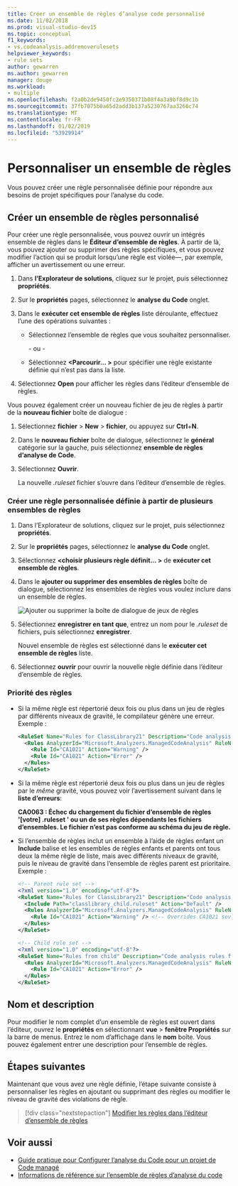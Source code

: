 ```yaml
---
title: Créer un ensemble de règles d’analyse code personnalisé
ms.date: 11/02/2018
ms.prod: visual-studio-dev15
ms.topic: conceptual
f1_keywords:
- vs.codeanalysis.addremoverulesets
helpviewer_keywords:
- rule sets
author: gewarren
ms.author: gewarren
manager: douge
ms.workload:
- multiple
ms.openlocfilehash: f2a0b2de9450fc2e9350371b08f4a3a9bf8d9c1b
ms.sourcegitcommit: 37fb7075b0a65d2add3b137a5230767aa3266c74
ms.translationtype: MT
ms.contentlocale: fr-FR
ms.lasthandoff: 01/02/2019
ms.locfileid: "53929914"
---
```

# <a name="customize-a-rule-set"></a>Personnaliser un ensemble de règles

Vous pouvez créer une règle personnalisée définie pour répondre aux besoins de projet spécifiques pour l’analyse du code.

## <a name="create-a-custom-rule-set"></a>Créer un ensemble de règles personnalisé

Pour créer une règle personnalisée, vous pouvez ouvrir un intégrés ensemble de règles dans le **Éditeur d’ensemble de règles**. À partir de là, vous pouvez ajouter ou supprimer des règles spécifiques, et vous pouvez modifier l’action qui se produit lorsqu’une règle est violée&mdash;, par exemple, afficher un avertissement ou une erreur.

1. Dans **l’Explorateur de solutions**, cliquez sur le projet, puis sélectionnez **propriétés**.

2. Sur le **propriétés** pages, sélectionnez le **analyse du Code** onglet.

3. Dans le **exécuter cet ensemble de règles** liste déroulante, effectuez l’une des opérations suivantes :

   - Sélectionnez l’ensemble de règles que vous souhaitez personnaliser.

     \- ou -

   - Sélectionnez  **\<Parcourir... >** pour spécifier une règle existante définie qui n’est pas dans la liste.

4. Sélectionnez **Open** pour afficher les règles dans l’éditeur d’ensemble de règles.

Vous pouvez également créer un nouveau fichier de jeu de règles à partir de la **nouveau fichier** boîte de dialogue :

1. Sélectionnez **fichier** > **New** > **fichier**, ou appuyez sur **Ctrl**+**N**.

2. Dans le **nouveau fichier** boîte de dialogue, sélectionnez le **général** catégorie sur la gauche, puis sélectionnez **ensemble de règles d’analyse de Code**.

3. Sélectionnez **Ouvrir**.

   La nouvelle *.ruleset* fichier s’ouvre dans l’éditeur d’ensemble de règles.

### <a name="create-a-custom-rule-set-from-multiple-rule-sets"></a>Créer une règle personnalisée définie à partir de plusieurs ensembles de règles

1. Dans l’Explorateur de solutions, cliquez sur le projet, puis sélectionnez **propriétés**.

2. Sur le **propriétés** pages, sélectionnez le **analyse du Code** onglet.

3. Sélectionnez  **\<choisir plusieurs règle définit... >** de **exécuter cet ensemble de règles**.

4. Dans le **ajouter ou supprimer des ensembles de règles** boîte de dialogue, sélectionnez les ensembles de règles vous voulez inclure dans un ensemble de règles.

   ![Ajouter ou supprimer la boîte de dialogue de jeux de règles](media/add-remove-rule-sets.png)

5. Sélectionnez **enregistrer en tant que**, entrez un nom pour le *.ruleset* de fichiers, puis sélectionnez **enregistrer**.

   Nouvel ensemble de règles est sélectionné dans le **exécuter cet ensemble de règles** liste.

6. Sélectionnez **ouvrir** pour ouvrir la nouvelle règle définie dans l’éditeur d’ensemble de règles.

### <a name="rule-precedence"></a>Priorité des règles

- Si la même règle est répertorié deux fois ou plus dans un jeu de règles par différents niveaux de gravité, le compilateur génère une erreur. Exemple :

   ```xml
   <RuleSet Name="Rules for ClassLibrary21" Description="Code analysis rules for ClassLibrary21.csproj." ToolsVersion="15.0">
     <Rules AnalyzerId="Microsoft.Analyzers.ManagedCodeAnalysis" RuleNamespace="Microsoft.Rules.Managed">
       <Rule Id="CA1021" Action="Warning" />
       <Rule Id="CA1021" Action="Error" />
     </Rules>
   </RuleSet>
   ```

- Si la même règle est répertorié deux fois ou plus dans un jeu de règles par le *même* gravité, vous pouvez voir l’avertissement suivant dans le **liste d’erreurs**:

   **CA0063 : Échec du chargement du fichier d’ensemble de règles '\[votre] .ruleset ' ou un de ses règles dépendants les fichiers d’ensembles. Le fichier n’est pas conforme au schéma du jeu de règle.**

- Si l’ensemble de règles inclut un ensemble à l’aide de règles enfant un **Include** balise et les ensembles de règles enfants et parents ont tous deux la même règle de liste, mais avec différents niveaux de gravité, puis le niveau de gravité dans l’ensemble de règles parent est prioritaire. Exemple :

   ```xml
   <!-- Parent rule set -->
   <?xml version="1.0" encoding="utf-8"?>
   <RuleSet Name="Rules for ClassLibrary21" Description="Code analysis rules for ClassLibrary21.csproj." ToolsVersion="15.0">
     <Include Path="classlibrary_child.ruleset" Action="Default" />
     <Rules AnalyzerId="Microsoft.Analyzers.ManagedCodeAnalysis" RuleNamespace="Microsoft.Rules.Managed">
       <Rule Id="CA1021" Action="Warning" /> <!-- Overrides CA1021 severity from child rule set -->
     </Rules>
   </RuleSet>

   <!-- Child rule set -->
   <?xml version="1.0" encoding="utf-8"?>
   <RuleSet Name="Rules from child" Description="Code analysis rules from child." ToolsVersion="15.0">
     <Rules AnalyzerId="Microsoft.Analyzers.ManagedCodeAnalysis" RuleNamespace="Microsoft.Rules.Managed">
       <Rule Id="CA1021" Action="Error" />
     </Rules>
   </RuleSet>
   ```

## <a name="name-and-description"></a>Nom et description

Pour modifier le nom complet d’un ensemble de règles est ouvert dans l’éditeur, ouvrez le **propriétés** en sélectionnant **vue** > **fenêtre Propriétés** sur la barre de menus. Entrez le nom d’affichage dans le **nom** boîte. Vous pouvez également entrer une description pour l’ensemble de règles.

## <a name="next-steps"></a>Étapes suivantes

Maintenant que vous avez une règle définie, l’étape suivante consiste à personnaliser les règles en ajoutant ou supprimant des règles ou modifier le niveau de gravité des violations de règle.

> [!div class="nextstepaction"]
> [Modifier les règles dans l’éditeur d’ensemble de règles](../code-quality/working-in-the-code-analysis-rule-set-editor.md)

## <a name="see-also"></a>Voir aussi

- [Guide pratique pour Configurer l’analyse du Code pour un projet de Code managé](../code-quality/how-to-configure-code-analysis-for-a-managed-code-project.md)
- [Informations de référence sur l’ensemble de règles d’analyse du code](../code-quality/rule-set-reference.md)